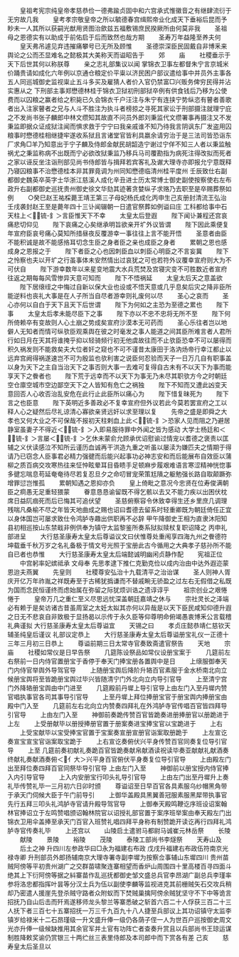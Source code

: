 <!-- { "loadSidebar": true } -->
　　皇祖考宪宗纯皇帝孝慈恭俭一德弗踰贞固中和六宫承式惟徽音之有继肆流衍于无穷故几我
　　皇考孝宗敬皇帝之所以毓德春宫缉熙帝业化成天下垂裕后昆而予眇未一人其所以获嗣光猷用贤图治歛兹五福敷锡庶民揆厥所由何莫非我
　　圣祖母之恩德实有以助成于前佑启于后而致然也哉方期
　　圣寿万年益隆至养夫何
　　皇天弗吊遽见弃违摧痛攀号已无所及顾惟
　　圣德崇深臣民固戴自非博釆来舆论之公而丕显难名之懿极其大美称天而谥昭告于
　　郊
　　庙
　　社稷垂示于天下后世其何以称朕尊
　　亲之志礼部集议以闻  掌锦衣卫事左都督朱宁言京城米价踊贵请如成化六年例以京通仓粮定价平粜以济民困户部议遣给事中并员外主事各五人同巡城御史监视粜止五斗多买及雇猜人者价入官仍禁富□兴贩务俾穷民得并沾实惠从之  下刑部主事郑懋德林桂于锦衣卫狱初刑部狱卒例有供食钱后乃移为公使费而以囚粮之赢者给之积毙已久会锦衣千户汪注与朱宁有连挟宁势纵恣有瞽者善歌者出入注家瞽者之兄与人斗不胜注为执斗者榜掠之寻死其家讼于刑部摄注就理宁庇之不发尚书张子麟郎中林文缵知其故直不问员外郎刘秉监代文缵署事再摄注又不发秉监即据众证成狱注闻而惧求救于宁宁曰我亲戚谁不知乃待我言阴讽东厂发盗用囚粮事时懋德桂相继捷牢遂收系狱且言诸堂官皆利具嬴余请穷治于是三法司皆恐诣东厂求角□羊乃知意出于宁子麟及侍郎金献民胡韶造宁谢过宁佯不知三人者以秉监触祸尤之秉监称病不出既而宁必欲改狱秉监乃移兵马司覆勘指为病死注得改拟而死者之家以诬反坐注诣刑部见尚书侍郎皆与揖拜若宾客礼及谳大理寺亦即报允宁意既释乃寝囚粮事不治懋德桂本非其罪竟调为州同知懋德临清州桂平度州  壬辰致仕右副都御史魏英卒英字士华浙江慈溪人成化辛丑进士历太常博士御史副使按察使右左布政升右副都御史巡抚贵州御史徐文华劾其迹著贪婪纵子求赂乃去职至是卒赐葬祭如例
　　○癸巳赵王祐棌薨王靖王第三子母妃杨氏成化丙申生己亥册封清流王弘治壬戌袭封赵王至是薨年四十三讣闻辍朝一日遣官祭葬如例谥曰庄  工科都给事中石天柱上＜锍-釒＞言臣惟天下不幸
　　太皇太后登遐
　　陛下闻讣兼程还宫哀痛悲切仰见
　　陛下哀痛之心矣继承明旨欲亲开圹外议皆谓
　　陛下因此乘便复年宣府臣哀号痛心莫知所措昼夜反覆游幸一事往往上言不能开悟
　　圣意者由臣不能积诚是故不能感挌耳切念生臣之身者臣之亲也成臣之身者
　　累朝之恩也感成身之恩报之于
　　陛下者臣之心也因刺臣血以刺臣心明臣之不言妄冀
　　陛下之怜察也夫以开圹之行虽事体未安然情出过哀犹之可也若符外议覆幸宣府则大为不可伏自
　　陛下游幸数年以来星变地震大水兵荒焚及宫寝灾变不可胜数近者宣府往返之期每每风雪惨异天意可知而
　　陛下不悟祸延
　　太皇太后天之意盖欲
　　陛下居缞绖之中悔过自新以保大业也设或不悟天意或几乎息矣后灾之降非臣所能逆料也丧礼大事是在人子所当自尽者游幸则礼废何以尽
　　圣心之哀而
　　圣心亦何以自白于天下且天下后世谓
　　陛下为何如之主恐为至德之累也
　　陛下事
　　太皇太后孝未能尽臣下之事
　　陛下亦以不忠不忠将无所不至
　　陛下何所倚赖卒有变故则人心土崩之势成矣宣府沙漠本无可药而
　　圣心乐往者岂以地僻人无知者而情可纵欤臣观乘舆在彼之时毫发之事人能道之间其臣所难言者人君所行如日月在天其将谁掩乎抑以轻骑频行初无他虞故往而不止欤臣恐幸不可以屡得而积久祸发则不能救矣夫大位者奸之窥也不可不谨昔太康田于洛汭炀帝行幸江都止以远弃宫阙得祸遂速岂不可为殷监也欤利害之说臣何忍验而天子一日万几自有职事盖以身为天下之主自当治天下之事否则大事一去难可复得自古未有不以天下为事而能享天下之餋者也
　　陛下荒于远幸而不以天下为事无乃未尽其职欤方今之时朝廷空仓廪空城市空边鄙空天下之人皆知有危亡之祸独
　　陛下不知而又遭此凶变天意回否人心收否治乱安危在此行止此臣所以痛心为
　　陛下惜复昧死为
　　陛下言之也臣意
　　陛下英明近多善政必不复幸宣府但外议若此今莫若罢宣府之工以释人心之疑然后尽礼谅清心寡欲亲贤远奸以求至理以复
　　先帝之盛是即舜之大孝也又何大业之不可保哉不报初天柱剌血上此＜锍-釒＞恐家人见而阻之乃避居静室虽妻子不得近＜锍-釒＞入即易服待罪中外闻之皆为感动  大学士杨廷和＜锍-釒＞言屡＜锍-釒＞乞休未蒙俞允顾承优诏慰谕过情宠以耆德之褒责以匡辅之义伏读感泣不知所云谨历血诚再干洪造九重之听虽以屡渎为嫌匹夫之情期于得请乃已窃念人臣事君必精力强徤而后能兴起事功必神志安和而后能展布自效臣以蒲柳之质百病交攻寒热往来怔忡眩晕耳目昏瞆手足顿麻步履艰难语言寒涩精神恍惚事多徤忘喘息苟延奄奄待尽若复忍旦夕之命叨冒宠荣策尪隤之躯勉强长路自取颠蹶弥增罪愆岂惟孤
　　累朝知遇之恩抑亦负
　　皇上倚毗之意况今忠贤在位寿俊满朝臣之痌愚无足重轻猥蒙
　　眷意恳恳谕留既不得乞骸以去又不能力疾以出困伏枕席日益阢痼死而后已悔其可追伏望
　　圣慈俯察容令休致幸得生还乡里庶几调理残喘凡桑榆不尽之年皆天地曲成之赐也诏曰耆德去留系时轻重卿既为朝廷倚任正宜以身体国岂可屡求致仕令鸿胪寺趣出供职再不必辞  甲午降御史王相为直隶沐阳知县初相巡按山东禁戢非例供奉为镇守太监黎鉴所奏系狱拟赎杖复职诏降之  丙申礼部进呈
　　大行慈圣康寿太皇太后尊谥议文曰伏惟尊处重闱享四海九州之餋德符坤载垂千秋万岁之名礼备极于情文号光照于宝册此古今循用之大典孝子慈孙所不能自已者也恭惟
　　大行慈圣康寿太皇太后端懿诚明幽闲贞静作配
　　宪祖正位
　　中宫躬率妃嫔祗承
文母奉
先思孝逮下推仁克勤克俭以成内治由中达外遐迩蒙恩迨夫燕翼
　　先皇则
　　社稷尊安弘治十九载清平之治诒谋
　　圣人则神人胥庆开亿万年祚胤之祥既寿至于古稀犹撝谦而不替戚畹无骄盈之过左右无假借之私既为国而念民恒谨终而虑始属在弥留之际犹烦训诰之遗谆谆乎
　　祖宗创业之艰惓惓于
　　皇帝万几之重仁至义尽思远忧深盖朝廷嘉靖之休与
　　宗社灵长之泽端必有赖于是矣访诸古昔虽周室之太妊太姒其亦何以异哉是以天下臣民咸知仰德升遐之日无不悲哀自非致极于显扬曷以示传于永久臣等仰尊明命俯竭愚衷博釆公言载稽礼典谨拟
大行慈圣康寿太皇太后尊谥宜
　　天锡之曰
　　孝贞庄懿恭靖仁慈钦天辅圣纯皇后谨议  礼部议定恭上
　　大行慈圣康寿太皇太后尊谥册宝礼仪一正德十三年三月初三日恭上
　　尊谥前期三日太常寺官奏致斋遣官祭告
　　天地
　　宗庙
　　社稷如常仪是日早告祭
　　几筵陈设祭品如常仪设册宝案于
　　几筵前左右祭前一日内侍官置册宝于香停于奉天门捧宝册各置舆中是日
　　上缞服御奉天门内侍官举舆外导驾官导
　　上随册宝舆后降阶升辂百官素服于金水桥南北向立候册宝舆将至皆跪册宝舆过毕兴皆随清宁门外北向立内导引官导
　　上至清宁宫门外降辂册宝舆由中门进至
　　几筵殿前丹墀上导引官导上由左门入至丹墀内赞官唱执事官各司其事导引官导
　　上至丹墀上拜位捧册宝官于册宝舆内捧册宝由殿中门入至
　　几筵前左右北向立内赞奏四拜礼在外鸿胪寺官传唱百官皆四拜导引官导
　　上由左门入至
　　神御前奏跪传赞百官皆跪奏进册捧册官以册跪进于上左
　　上受册献毕以册授捧册官置于册案奏进宝捧宝官以宝跪进于
　　上右
　　上受宝献毕以宝受捧宝官置于宝案奏宣册宣册官诣案取册跪于
　　上左宣讫奏宣宝宣宝官诣案取宝跪于
　　上右宣讫奏俯伏兴平身传赞百官同奏复位导引官导
　　上至
几筵前奏初献礼奏跪百官皆跪奏献帛献酒读祝读毕奏亚献献礼献酒奏终献礼奏献酒奏俯＜亻大＞兴平身百官俯伏平身奏复位导引官导
　　上由殿左门出至拜位奏四拜百官同祭毕导引官导  上由左门入至
　　神御前以册宝授内侍官捧入内引导官导
　　上入内安册宝行叩头礼导引官导
　　上由左门出至丹墀升上奏礼毕传赞礼毕一三月初六日卯时颁
　　尊谥诏至日早百官各具素服乌纱帽黑角带于承天门伺候大臣于午门前导引
　　上御华盖殿具黑翼善冠服素服黑犀带执事官先行五拜三叩头礼鸿胪寺官请升殿导驾官导
　　上御奉天殿鸣鞭讫序班设诏案翰林官捧诏立于左鸣赞唱颁诏翰林院官以诏授礼部官置于案序班举案由奉天殿左门出锦衣卫用伞盖捧至承天门百官入班赞礼唱四拜平身称有制赞跪开读讫再行四拜礼鸿胪寺官传奏礼毕
　　上还宫以
　　山陵启土遣驸马都尉马诚崔元林岳祭
　　长陵
　　献陵
　　景陵
　　裕陵
　　茂陵
　　泰陵工部尚书李燧祭
　　天寿山及
　　后土之神  升四川左参政华曰□永为福建右布政  戊戌升福建右布政伍符南京光禄寺卿  升刑部员外郎扬辅南京大理寺署寺副李墀为按察佥事辅山东墀四川  贵州苗贼阿傍等平初贵州湖广之交群苗啸聚连寨相望而香炉山周围四十里高楼百寻四面斗绝其上下衍阿傍等据之紏寨苗作乱巡抚都御史邹文盛总兵官李昂湖广副总兵李瑾率参将洛忠都指挥叶昙等分汉土兵为伍以副使李麟等监视进克其前栅贼矢石交攻兵稍却乃密遣人援崖先登杀贼守路者众附蚁而下焚贼巢擒阿傍余贼犹坚守不下中等诡言招抚乃自山后击而歼焉遂移师龙头黎兰等寨悉破之斩首六百二十人俘获三百二十三人抚下者三百七十五寨招抚一万三千九百九十八人捷至兵部议上其功诏镇守太监李镇岁给禄米十二石昂瑾级一升文盛升俸一级仍各荫子侄一人为世百户巡按御史周文光亦升俸一级候缺推用其余官军并土官有功阵亡者查奏升赏且以兵部尚书王琼运谋制胜降敕奖谕仍赏银三十两纻丝三表里侍郎及本司郎中而下赏各有差  己亥
　　慈寿皇太后圣旦以
